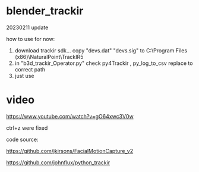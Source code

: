 # blender_trackir


20230211 update

how to use for now:
1. download trackir sdk... copy "devs.dat" "devs.sig" to C:\Program Files (x86)\NaturalPoint\TrackIR5
2. in "b3d_trackir_Operator.py" check py4Trackir , py_log_to_csv replace to correct path
3. just use

# video
https://www.youtube.com/watch?v=gO64xwc3V0w

ctrl+z were fixed


code source:

https://github.com/jkirsons/FacialMotionCapture_v2

https://github.com/johnflux/python_trackir
